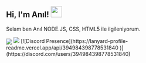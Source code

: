 # <h2 align="left">Hi, I'm Anıl! <img src="https://raw.githubusercontent.com/MartinHeinz/MartinHeinz/master/wave.gif" width="30px"></h2>
 <p align="left">Selam ben Anıl NODE.JS, CSS, HTML5 ile ilgileniyorum.</p>
<img src="https://komarev.com/ghpvc/?username=raynlabel-js&label=Profile%20views&color=7de27d&style=flat"
<div align="center">
 <a href="(https://discord.com/users/394984398778531840" title="Discord Profile"><img src="https://lanyard-profile-readme.vercel.app/api/394984398778531840"></a>
</div>
[![Discord Presence](https://lanyard-profile-readme.vercel.app/api/394984398778531840
                            )](https://discord.com/users/394984398778531840)
